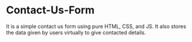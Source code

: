 # Contact-Us-Form
It is a simple contact us form using pure HTML, CSS, and JS. It also stores the data given by users virtually to give contacted details.
